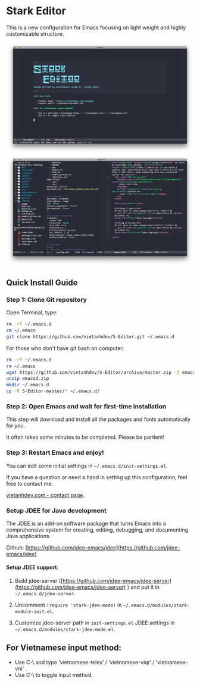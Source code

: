 # Stark Editor
This is a new configuration for Emacs focusing on light weight and highly customizable structure.

![Stark editor](screenshot/screenshot1.png)
![Stark editor](screenshot/screenshot2.png)

## Quick Install Guide

### Step 1: Clone Git repository

Open Terminal, type:

~~~ bash
rm -rf ~/.emacs.d
rm ~/.emacs
git clone https://github.com/vietanhdev/S-Editor.git ~/.emacs.d
~~~

For those who don't have git bash on computer:

~~~bash
rm -rf ~/.emacs.d
rm ~/.emacs
wget https://github.com/vietanhdev/S-Editor/archive/master.zip -O emacsd.zip
unzip emacsd.zip
mkdir ~/.emacs.d
cp -R S-Editor-master/* ~/.emacs.d/
~~~

### Step 2: Open Emacs and wait for first-time installation

This step will download and install all the packages and fonts automatically for you.

It often takes some minutes to be completed. Please be partient!

### Step 3: Restart Emacs and enjoy!

You can edit some initial settings in `~/.emacs.d/init-settings.el`.

If you have a question or need a hand in setting up this configuration, feel free to contact me:

[vietanhdev.com - contact page](https://vietanhdev.com/contact/).

### Setup JDEE for Java development

The JDEE is an add-on software package that turns Emacs into a comprehensive system for creating, editing, debugging, and documenting Java applications.

Github: [https://github.com/jdee-emacs/jdee](https://github.com/jdee-emacs/jdee)

#### Setup JDEE support:

1. Build jdee-server ([https://github.com/jdee-emacs/jdee-server](https://github.com/jdee-emacs/jdee-server) 
) and put it in `~/.emacs.d/jdee-server`.

2. Uncomment `(require 'stark-jdee-mode)` in `~/.emacs.d/modules/stark-module-init.el`.

3. Customize jdee-server path in `init-settings.el` JDEE settings in `~/.emacs.d/modules/stark-jdee-mode.el`.

## For Vietnamese input method:

- Use C-\ and type ‘vietnamese-telex‘ / ‘vietnamese-viqr‘ / ‘vietnamese-vni‘ .
- Use C-\ to toggle input method.
